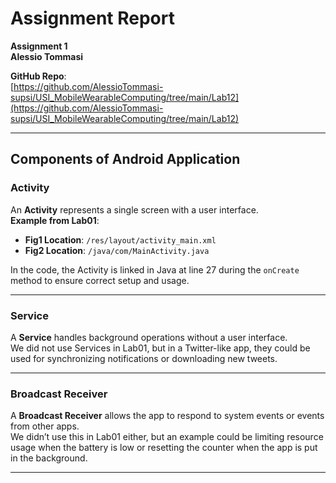 # Assignment Report  
**Assignment 1**  
**Alessio Tommasi**

**GitHub Repo**:  
[https://github.com/AlessioTommasi-supsi/USI_MobileWearableComputing/tree/main/Lab12](https://github.com/AlessioTommasi-supsi/USI_MobileWearableComputing/tree/main/Lab12)

---

## **Components of Android Application**

### **Activity**  
An **Activity** represents a single screen with a user interface.  
**Example from Lab01**:  

- **Fig1 Location**: `/res/layout/activity_main.xml`
- **Fig2 Location**: `/java/com/MainActivity.java`

In the code, the Activity is linked in Java at line 27 during the `onCreate` method to ensure correct setup and usage.

---

### **Service**  
A **Service** handles background operations without a user interface.  
We did not use Services in Lab01, but in a Twitter-like app, they could be used for synchronizing notifications or downloading new tweets.

---

### **Broadcast Receiver**  
A **Broadcast Receiver** allows the app to respond to system events or events from other apps.  
We didn’t use this in Lab01 either, but an example could be limiting resource usage when the battery is low or resetting the counter when the app is put in the background.

---

